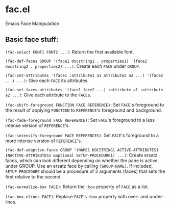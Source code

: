 # fac.el
Emacs Face Manipulation

## Basic face stuff:
`(fac-select FONT1 FONT2 ...)`: Return the first available font.

`(fac-def-faces GROUP '(face1 docstring1 . properties1) '(face2 docstring2 . properties2) ...)`: Create each `FACE` under `GROUP`.

`(fac-set-attributes '(face1 :attribute1 a1 attribute2 a2 ...) '(face2 ...) ...)`: Give each `FACE` its attributes.

`(fac-set-faces-attributes '(face1 face2 ...) :attribute a1 :attribute a2 ...)`: Give each attribute to the `FACE`s.

`(fac-shift-foreground FUNCTION FACE REFERENCE)`: Set `FACE`'s foreground to the result of applying `FUNCTION` to `REFERENCE`'s foreground and background.

`(fac-fade-foreground FACE REFERENCE)`: Set `FACE`'s foreground to a less intense version of `REFERENCE`'s.

`(fac-intensify-foreground FACE REFERENCES)`: Set `FACE`'s foreground to a more intense version of `REFERENCE`'s.

`(fac-def-adaptive-faces GROUP '(NAME1 DOCSTRING1 ACTIVE-ATTRIBUTES1 INACTIVE-ATTRIBUTES1 &optional SETUP-PROCEDURE1) ...)`: Create ersatz faces, which can look different depending on whether the pane is active, under GROUP. Use an ersatz face by calling `(GROUP-NAME)`. If included, `SETUP-PROCEDURE` should be a procedure of 2 arguments (faces) that sets the first relative to the second.

`(fac-normalize-box FACE)`: Return the `:box` property of `FACE` as a list.

`(fac-box->lines FACE)`: Replace `FACE`'s `:box` property with over- and under- lines.
